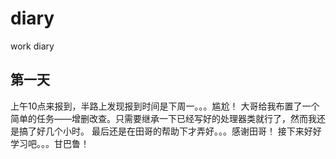 # diary
work diary
## 第一天
  上午10点来报到，半路上发现报到时间是下周一。。。尴尬！
  大哥给我布置了一个简单的任务——增删改查。只需要继承一下已经写好的处理器类就行了，然而我还是搞了好几个小时。
  最后还是在田哥的帮助下才弄好。。。感谢田哥！
  接下来好好学习吧。。。甘巴鲁！
